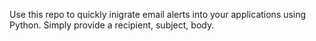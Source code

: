 Use this repo to quickly inigrate email alerts into your applications using Python. Simply provide a recipient, subject, body. 
